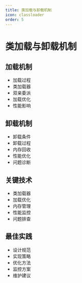 ```yaml
---
title: 类加载与卸载机制
icon: classloader
order: 5
---
```


# 类加载与卸载机制

## 加载机制
- 加载过程
- 类加载器
- 双亲委派
- 加载优化
- 性能影响

## 卸载机制
- 卸载条件
- 卸载过程
- 内存回收
- 性能优化
- 问题诊断

## 关键技术
- 类加载器
- 加载优化
- 内存管理
- 性能监控
- 问题排查

## 最佳实践
- 设计规范
- 实现策略
- 优化方法
- 监控方案
- 维护建议
